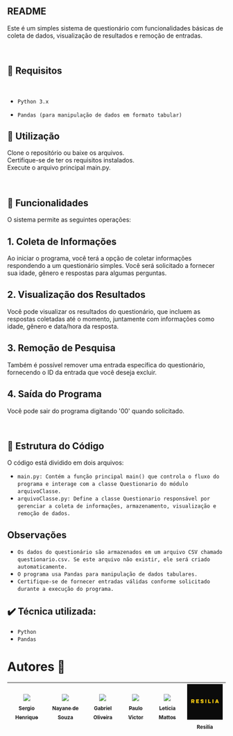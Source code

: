 
<h2> README </h2>
<p>Este é um simples sistema de questionário com funcionalidades básicas de coleta de dados, visualização de resultados e remoção de entradas.</p> </br>

<h2>📍 Requisitos</h2> 
</br>

   - ``Python 3.x``
   
  - ``Pandas (para manipulação de dados em formato tabular)``

<h2>📍 Utilização </h2>
<p> Clone o repositório ou baixe os arquivos. <br>
    Certifique-se de ter os requisitos instalados.<br>
    Execute o arquivo principal main.py. </p> </br>

<h2>📍 Funcionalidades</h2>
<p> O sistema permite as seguintes operações: 
  
## 1. Coleta de Informações 
<p>Ao iniciar o programa, você terá a opção de coletar informações respondendo a um questionário simples. Você será solicitado a fornecer sua idade, gênero e respostas para algumas perguntas.<p>
</p> 

## 2. Visualização dos Resultados
<p>Você pode visualizar os resultados do questionário, que incluem as respostas coletadas até o momento, juntamente com informações como idade, gênero e data/hora da resposta.</p>

## 3. Remoção de Pesquisa
<p>Também é possível remover uma entrada específica do questionário, fornecendo o ID da entrada que você deseja excluir.</p>

## 4. Saída do Programa
<p>Você pode sair do programa digitando '00' quando solicitado.</p>
</br>
<h2>📍 Estrutura do Código </h2>
<p>O código está dividido em dois arquivos:</p>

 - ``main.py: Contém a função principal main() que controla o fluxo do programa e interage com a classe Questionario do módulo arquivoClasse.``
 - ``arquivoClasse.py: Define a classe Questionario responsável por gerenciar a coleta de informações, armazenamento, visualização e remoção de dados.``

<h2>Observações</h2>

 - ``Os dados do questionário são armazenados em um arquivo CSV chamado questionario.csv. Se este arquivo não existir, ele será criado automaticamente.``
 - ``O programa usa Pandas para manipulação de dados tabulares.``
 - ``Certifique-se de fornecer entradas válidas conforme solicitado durante a execução do programa.``


##   ✔️ Técnica utilizada: 
- ``Python``
- ``Pandas``


# Autores :rocket:

| [<img src="https://avatars.githubusercontent.com/u/114114763?v=4" width=115><br><sub>Sergio Henrique</sub>](https://github.com/Sergin03)  |  [<img src="https://avatars.githubusercontent.com/u/159593131?v=4" width=100><br><sub>Nayane de Souza</sub>](https://github.com/nayanesenhorinha) |  [<img src="https://avatars.githubusercontent.com/u/113216641?v=4" width=115><br><sub>Gabriel Oliveira</sub>](https://github.com/BieldoJT)  | [<img src="https://avatars.githubusercontent.com/u/114115311?v=4" width=115><br><sub>Paulo Victor</sub>](https://github.com/pevehdev) | [<img src="https://avatars.githubusercontent.com/u/114114853?v=4" width=115><br><sub>Leticia Mattos</sub>](https://github.com/LeticiaMattosSilva) |[<img src="https://github.com/Sergin03/Projeto-Individual.py/blob/main/resilia_educacao_logo.jpg?raw=true" width=115><br><sub>Resilia</sub>]()
| :---: | :---: | :---: | :---: | :---: | :---: |




